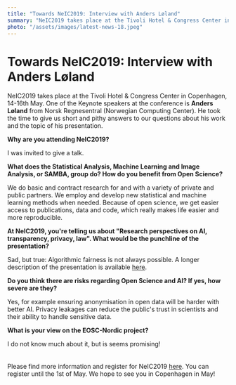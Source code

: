 ```yaml
---
title: "Towards NeIC2019: Interview with Anders Løland"
summary: "NeIC2019 takes place at the Tivoli Hotel & Congress Center in Copenhagen, 14-16th May. One of the Keynote speakers at the conference is Anders Løland from Norsk Regnesentral (Norwegian Computing Center)."
photo: "/assets/images/latest-news-18.jpeg"
---
```


Towards NeIC2019: Interview with Anders Løland
===============================

<p>NeIC2019 takes place at the Tivoli Hotel & Congress Center in Copenhagen, 14-16th May. One of the Keynote speakers at the conference is <b>Anders Løland</b> from Norsk Regnesentral (Norwegian Computing Center). He took the time to give us short and pithy answers to our questions about his work and the topic of his presentation. <br></p>


**Why are you attending NeIC2019?**
<p> I was invited to give a talk. </p>

**What does the Statistical Analysis, Machine Learning and Image Analysis, or SAMBA, group do? How do you benefit from Open Science?**
<p> We do basic and contract research for and with a variety of private and public partners. We employ and develop new statistical and machine learning methods when needed. Because of open science, we get easier access to publications, data and code, which really makes life easier and more reproducible. </p>

**At NeIC2019, you're telling us about "Research perspectives on AI, transparency, privacy, law". What would be the punchline of the presentation?**
<p> Sad, but true: Algorithmic fairness is not always possible. A longer description of the presentation is available <a href="https://indico.neic.no/event/18/contributions/176/"> here</a>.</p>

**Do you think there are risks regarding Open Science and AI? If yes, how severe are they?**
<p> Yes, for example ensuring anonymisation in open data will be harder with better AI. Privacy leakages can reduce the public's trust in scientists and their ability to handle sensitive data. </p> 

**What is your view on the EOSC-Nordic project?**
<p> I do not know much about it, but is seems promising!
 <br>
  <br>
  <br>
Please find more information and register for NeIC2019 <a href="https://indico.neic.no/event/18/overview">here</a>. You can register until the 1st of May. We hope to see you in Copenhagen in May! </p>
